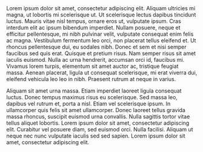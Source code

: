 <!DOCTYPE html>
<html lang="PT=BR">
<head>
    <meta charset="UTF-8">
    <title>Ipsum</title>
</head>
<body>
    Lorem ipsum dolor sit amet, consectetur adipiscing elit. Aliquam ultricies mi magna, ut lobortis mi scelerisque ut. Ut scelerisque lectus dapibus tincidunt luctus. Mauris vitae nisl tempus, ornare eros ut, vulputate ipsum. Cras interdum elit ac ipsum bibendum imperdiet. Nullam posuere, neque et efficitur pellentesque, mi nibh pulvinar velit, vulputate consequat enim felis ac magna. Vestibulum fermentum leo orci, non placerat tellus eleifend et. Ut rhoncus pellentesque dui, eu sodales nibh. Donec et sem et nisi semper faucibus sed quis erat. Quisque et pretium risus. Nam semper risus sit amet iaculis euismod. Nulla ac urna hendrerit, accumsan orci id, faucibus mi. Vivamus lorem turpis, elementum sit amet auctor ac, tristique feugiat massa. Aenean placerat, ligula ut consequat scelerisque, mi erat viverra dui, eleifend vehicula leo leo in nibh. Praesent rutrum at neque in varius.

Aliquam sit amet urna massa. Etiam imperdiet laoreet ligula consequat luctus. Donec tempus maximus risus eu scelerisque. Sed massa leo, dapibus vel rutrum et, porta a nisl. Etiam vel scelerisque ipsum. In ullamcorper quis felis sit amet ullamcorper. Donec laoreet tellus gravida massa rhoncus, suscipit euismod urna convallis. Nulla sagittis tortor vitae tellus aliquet lobortis. Lorem ipsum dolor sit amet, consectetur adipiscing elit. Curabitur vel posuere diam, sed euismod orci. Nulla facilisi. Aliquam ut neque nec nunc vulputate iaculis sed sed sapien. Lorem ipsum dolor sit amet, consectetur adipiscing elit.
</body>
</html>
